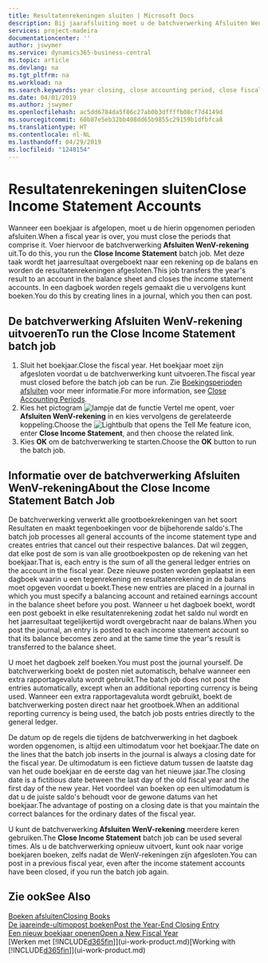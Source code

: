 ```yaml
---
title: Resultatenrekeningen sluiten | Microsoft Docs
description: Bij jaarafsluiting moet u de batchverwerking Afsluiten WenV-rekening uitvoeren om de boekhoudperioden te sluiten die het boekjaar vormen.
services: project-madeira
documentationcenter: ''
author: jswymer
ms.service: dynamics365-business-central
ms.topic: article
ms.devlang: na
ms.tgt_pltfrm: na
ms.workload: na
ms.search.keywords: year closing, close accounting period, close fiscal year, bank account detailed trial balance
ms.date: 04/01/2019
ms.author: jswymer
ms.openlocfilehash: ac5dd6784da5f86c27ab0b3dffffb08cf7d4149d
ms.sourcegitcommit: 60b87e5eb32bb408dd65b9855c29159b1dfbfca8
ms.translationtype: HT
ms.contentlocale: nl-NL
ms.lasthandoff: 04/29/2019
ms.locfileid: "1248154"
---
```

# <a name="close-income-statement-accounts"></a><span data-ttu-id="26921-103">Resultatenrekeningen sluiten</span><span class="sxs-lookup"><span data-stu-id="26921-103">Close Income Statement Accounts</span></span>
<span data-ttu-id="26921-104">Wanneer een boekjaar is afgelopen, moet u de hierin opgenomen perioden afsluiten.</span><span class="sxs-lookup"><span data-stu-id="26921-104">When a fiscal year is over, you must close the periods that comprise it.</span></span> <span data-ttu-id="26921-105">Voer hiervoor de batchverwerking **Afsluiten WenV-rekening** uit.</span><span class="sxs-lookup"><span data-stu-id="26921-105">To do this, you run the **Close Income Statement** batch job.</span></span> <span data-ttu-id="26921-106">Met deze taak wordt het jaarresultaat overgeboekt naar een rekening op de balans en worden de resultatenrekeningen afgesloten.</span><span class="sxs-lookup"><span data-stu-id="26921-106">This job transfers the year's result to an account in the balance sheet and closes the income statement accounts.</span></span> <span data-ttu-id="26921-107">In een dagboek worden regels gemaakt die u vervolgens kunt boeken.</span><span class="sxs-lookup"><span data-stu-id="26921-107">You do this by creating lines in a journal, which you then can post.</span></span>

## <a name="to-run-the-close-income-statement-batch-job"></a><span data-ttu-id="26921-108">De batchverwerking Afsluiten WenV-rekening uitvoeren</span><span class="sxs-lookup"><span data-stu-id="26921-108">To run the Close Income Statement batch job</span></span>
1. <span data-ttu-id="26921-109">Sluit het boekjaar.</span><span class="sxs-lookup"><span data-stu-id="26921-109">Close the fiscal year.</span></span> <span data-ttu-id="26921-110">Het boekjaar moet zijn afgesloten voordat u de batchverwerking kunt uitvoeren.</span><span class="sxs-lookup"><span data-stu-id="26921-110">The fiscal year must closed before the batch job can be run.</span></span> <span data-ttu-id="26921-111">Zie [Boekingsperioden afsluiten](year-close-account-periods.md) voor meer informatie.</span><span class="sxs-lookup"><span data-stu-id="26921-111">For more information, see [Close Accounting Periods](year-close-account-periods.md).</span></span>
2. <span data-ttu-id="26921-112">Kies het pictogram ![lampje dat de functie Vertel me opent](media/ui-search/search_small.png "Vertel me wat u wilt doen"), voer **Afsluiten WenV-rekening** in en kies vervolgens de gerelateerde koppeling.</span><span class="sxs-lookup"><span data-stu-id="26921-112">Choose the ![Lightbulb that opens the Tell Me feature](media/ui-search/search_small.png "Tell me what you want to do") icon, enter **Close Income Statement**, and then choose the related link.</span></span>
3. <span data-ttu-id="26921-113">Kies **OK** om de batchverwerking te starten.</span><span class="sxs-lookup"><span data-stu-id="26921-113">Choose the **OK** button to run the batch job.</span></span>

## <a name="about-the-close-income-statement-batch-job"></a><span data-ttu-id="26921-114">Informatie over de batchverwerking Afsluiten WenV-rekening</span><span class="sxs-lookup"><span data-stu-id="26921-114">About the Close Income Statement Batch Job</span></span>
<span data-ttu-id="26921-115">De batchverwerking verwerkt alle grootboekrekeningen van het soort Resultaten en maakt tegenboekingen voor de bijbehorende saldo's.</span><span class="sxs-lookup"><span data-stu-id="26921-115">The batch job processes all general accounts of the income statement type and creates entries that cancel out their respective balances.</span></span> <span data-ttu-id="26921-116">Dat wil zeggen, dat elke post de som is van alle grootboekposten op de rekening van het boekjaar.</span><span class="sxs-lookup"><span data-stu-id="26921-116">That is, each entry is the sum of all the general ledger entries on the account in the fiscal year.</span></span> <span data-ttu-id="26921-117">Deze nieuwe posten worden geplaatst in een dagboek waarin u een tegenrekening en resultatenrekening in de balans moet opgeven voordat u boekt.</span><span class="sxs-lookup"><span data-stu-id="26921-117">These new entries are placed in a journal in which you must specify a balancing account and retained earnings account in the balance sheet before you post.</span></span> <span data-ttu-id="26921-118">Wanneer u het dagboek boekt, wordt een post geboekt in elke resultatenrekening zodat het saldo nul wordt en het jaarresultaat tegelijkertijd wordt overgebracht naar de balans.</span><span class="sxs-lookup"><span data-stu-id="26921-118">When you post the journal, an entry is posted to each income statement account so that its balance becomes zero and at the same time the year's result is transferred to the balance sheet.</span></span>

<span data-ttu-id="26921-119">U moet het dagboek zelf boeken.</span><span class="sxs-lookup"><span data-stu-id="26921-119">You must post the journal yourself.</span></span> <span data-ttu-id="26921-120">De batchverwerking boekt de posten niet automatisch, behalve wanneer een extra rapportagevaluta wordt gebruikt.</span><span class="sxs-lookup"><span data-stu-id="26921-120">The batch job does not post the entries automatically, except when an additional reporting currency is being used.</span></span> <span data-ttu-id="26921-121">Wanneer een extra rapportagevaluta wordt gebruikt, boekt de batchverwerking posten direct naar het grootboek.</span><span class="sxs-lookup"><span data-stu-id="26921-121">When an additional reporting currency is being used, the batch job posts entries directly to the general ledger.</span></span>

<span data-ttu-id="26921-122">De datum op de regels die tijdens de batchverwerking in het dagboek worden opgenomen, is altijd een ultimodatum voor het boekjaar.</span><span class="sxs-lookup"><span data-stu-id="26921-122">The date on the lines that the batch job inserts in the journal is always a closing date for the fiscal year.</span></span> <span data-ttu-id="26921-123">De ultimodatum is een fictieve datum tussen de laatste dag van het oude boekjaar en de eerste dag van het nieuwe jaar.</span><span class="sxs-lookup"><span data-stu-id="26921-123">The closing date is a fictitious date between the last day of the old fiscal year and the first day of the new year.</span></span> <span data-ttu-id="26921-124">Het voordeel van boeken op een ultimodatum is dat u de juiste saldo's behoudt voor de gewone datums van het boekjaar.</span><span class="sxs-lookup"><span data-stu-id="26921-124">The advantage of posting on a closing date is that you maintain the correct balances for the ordinary dates of the fiscal year.</span></span>

<span data-ttu-id="26921-125">U kunt de batchverwerking **Afsluiten WenV-rekening** meerdere keren gebruiken.</span><span class="sxs-lookup"><span data-stu-id="26921-125">The **Close Income Statement** batch job can be used several times.</span></span> <span data-ttu-id="26921-126">Als u de batchverwerking opnieuw uitvoert, kunt ook naar vorige boekjaren boeken, zelfs nadat de WenV-rekeningen zijn afgesloten.</span><span class="sxs-lookup"><span data-stu-id="26921-126">You can post in a previous fiscal year, even after the income statement accounts have been closed, if you run the batch job again.</span></span>

## <a name="see-also"></a><span data-ttu-id="26921-127">Zie ook</span><span class="sxs-lookup"><span data-stu-id="26921-127">See Also</span></span>
[<span data-ttu-id="26921-128">Boeken afsluiten</span><span class="sxs-lookup"><span data-stu-id="26921-128">Closing Books</span></span>](year-close-books.md)  
[<span data-ttu-id="26921-129">De jaareinde-ultimopost boeken</span><span class="sxs-lookup"><span data-stu-id="26921-129">Post the Year-End Closing Entry</span></span>](year-how-post-year-end-close-entry.md)  
[<span data-ttu-id="26921-130">Een nieuw boekjaar openen</span><span class="sxs-lookup"><span data-stu-id="26921-130">Open a New Fiscal Year</span></span>](finance-how-open-new-fiscal-year.md)  
<span data-ttu-id="26921-131">[Werken met [!INCLUDE[d365fin](includes/d365fin_md.md)]](ui-work-product.md)</span><span class="sxs-lookup"><span data-stu-id="26921-131">[Working with [!INCLUDE[d365fin](includes/d365fin_md.md)]](ui-work-product.md)</span></span>
